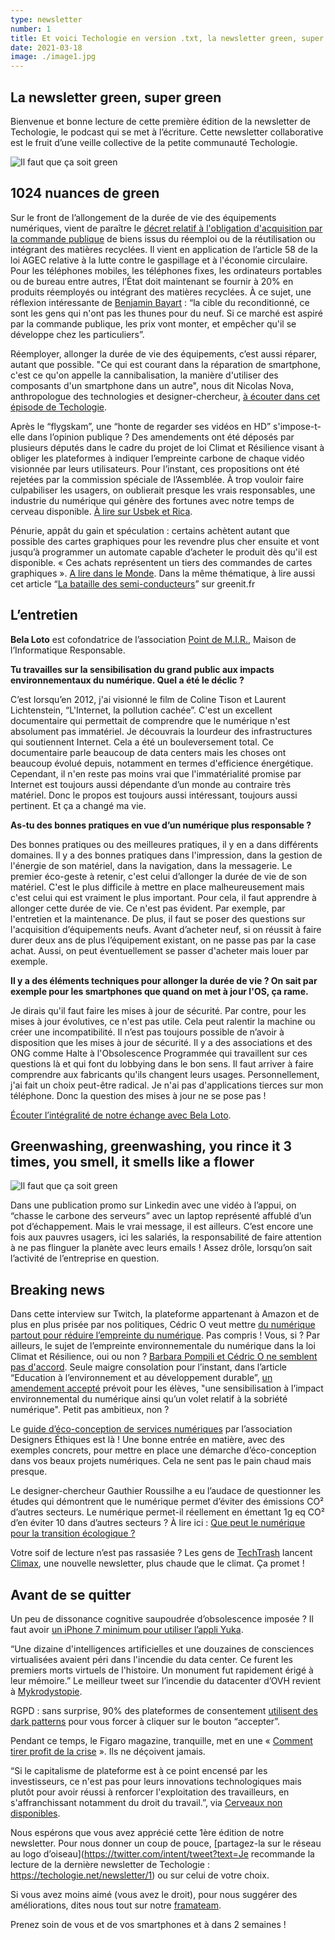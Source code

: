 ```yaml
---
type: newsletter
number: 1
title: Et voici Techologie en version .txt, la newsletter green, super green
date: 2021-03-18
image: ./image1.jpg
---
```


## La newsletter green, super green

Bienvenue et bonne lecture de cette première édition de la newsletter de Techologie, le podcast qui se met à l’écriture. Cette newsletter collaborative est le fruit d’une veille collective de la petite communauté Techologie.

![Il faut que ça soit green](./image1.jpg)

## 1024 nuances de green

Sur le front de l’allongement de la durée de vie des équipements numériques, vient de paraître le [décret relatif à l'obligation d'acquisition par la commande publique](https://www.legifrance.gouv.fr/jorf/id/JORFTEXT000043231546) de biens issus du réemploi ou de la réutilisation ou intégrant des matières recyclées. Il vient en application de l’article 58 de la loi AGEC relative à la lutte contre le gaspillage et à l'économie circulaire. Pour les téléphones mobiles, les téléphones fixes, les ordinateurs portables ou de bureau entre autres, l’État doit maintenant se fournir à 20% en produits réemployés ou intégrant des matières recyclées. À ce sujet, une réflexion intéressante de [Benjamin Bayart](https://twitter.com/bayartb/status/1364658036669894663?s=20) : “la cible du reconditionné, ce sont les gens qui n'ont pas les thunes pour du neuf. Si ce marché est aspiré par la commande publique, les prix vont monter, et empêcher qu'il se développe chez les particuliers”. 

Réemployer, allonger la durée de vie des équipements, c’est aussi réparer, autant que possible. "Ce qui est courant dans la réparation de smartphone, c'est ce qu'on appelle la cannibalisation, la manière d'utiliser des composants d'un smartphone dans un autre", nous dit Nicolas Nova, anthropologue des technologies et designer-chercheur, [à écouter dans cet épisode de Techologie](https://techologie.net/episodes/45-anthropologie-du-smartphone).

Après le “flygskam”, une “honte de regarder ses vidéos en HD” s'impose-t-elle dans l’opinion publique ? Des amendements ont été déposés par plusieurs députés dans le cadre du projet de loi Climat et Résilience visant à obliger les plateformes à indiquer l’empreinte carbone de chaque vidéo visionnée par leurs utilisateurs. Pour l’instant, ces propositions ont été rejetées par la commission spéciale de l’Assemblée. À trop vouloir faire culpabiliser les usagers, on oublierait presque les vrais responsables, une industrie du numérique qui génère des fortunes avec notre temps de cerveau disponible. [À lire sur Usbek et Rica](https://usbeketrica.com/fr/article/des-deputes-veulent-obliger-les-plateformes-a-afficher-l-empreinte-carbone-de-leurs-videos).

Pénurie, appât du gain et spéculation : certains achètent autant que possible des cartes graphiques pour les revendre plus cher ensuite et vont jusqu’à programmer un automate capable d’acheter le produit dès qu'il est disponible. « Ces achats représentent un tiers des commandes de cartes graphiques ». [A lire dans le Monde](https://www.lemonde.fr/pixels/article/2021/03/09/cinq-questions-sur-la-penurie-historique-des-consoles-et-cartes-graphiques_6072511_4408996.html). Dans la même thématique, à lire aussi cet article “[La bataille des semi-conducteurs](https://www.greenit.fr/2021/03/09/la-bataille-des-semi-conducteurs/)” sur greenit.fr

## L’entretien

**Bela Loto** est cofondatrice de l’association [Point de M.I.R.](https://www.point-de-mir.com/), Maison de l’Informatique Responsable.

**Tu travailles sur la sensibilisation du grand public aux impacts environnementaux du numérique. Quel a été le déclic ?**

C’est lorsqu’en 2012, j'ai visionné le film de Coline Tison et Laurent Lichtenstein, “L'Internet, la pollution cachée”. C'est un excellent documentaire qui permettait de comprendre que le numérique n'est absolument pas immatériel. Je découvrais la lourdeur des infrastructures qui soutiennent Internet. Cela a été un bouleversement total. Ce documentaire parle beaucoup de data centers mais les choses ont beaucoup évolué depuis, notamment en termes d'efficience énergétique. Cependant, il n'en reste pas moins vrai que l'immatérialité promise par Internet est toujours aussi dépendante d’un monde au contraire très matériel. Donc le propos est toujours aussi intéressant, toujours aussi pertinent. Et ça a changé ma vie.

**As-tu des bonnes pratiques en vue d’un numérique plus responsable ?**

Des bonnes pratiques ou des meilleures pratiques, il y en a dans différents domaines. Il y a des bonnes pratiques dans l'impression, dans la gestion de l'énergie de son matériel, dans la navigation, dans la messagerie. Le premier éco-geste à retenir, c'est celui d’allonger la durée de vie de son matériel. C'est le plus difficile à mettre en place malheureusement mais c'est celui qui est vraiment le plus important. Pour cela, il faut apprendre à allonger cette durée de vie. Ce n'est pas évident. Par exemple, par l'entretien et la maintenance. De plus, il faut se poser des questions sur l'acquisition d’équipements neufs. Avant d’acheter neuf, si on réussit à faire durer deux ans de plus l’équipement existant, on ne passe pas par la case achat. Aussi, on peut éventuellement se passer d'acheter mais louer par exemple.

**Il y a des éléments techniques pour allonger la durée de vie ? On sait par exemple pour les smartphones que quand on met à jour l'OS, ça rame.**

Je dirais qu'il faut faire les mises à jour de sécurité. Par contre, pour les mises à jour évolutives, ce n'est pas utile. Cela peut ralentir la machine ou créer une incompatibilité. Il n’est pas toujours possible de n’avoir à disposition que les mises à jour de sécurité. Il y a des associations et des ONG comme Halte à l'Obsolescence Programmée qui travaillent sur ces questions là et qui font du lobbying dans le bon sens. Il faut arriver à faire comprendre aux fabricants qu'ils changent leurs usages. Personnellement, j'ai fait un choix peut-être radical. Je n'ai pas d'applications tierces sur mon téléphone. Donc la question des mises à jour ne se pose pas !

[Écouter l’intégralité de notre échange avec Bela Loto](https://techologie.net/episodes/7-se-sensibiliser-au-numerique-responsable.html).

## Greenwashing, greenwashing, you rince it 3 times, you smell, it smells like a flower

![Il faut que ça soit green](./image2.png)

Dans une publication promo sur Linkedin avec une vidéo à l’appui, on “chasse le carbone des serveurs” avec un laptop représenté affublé d’un pot d’échappement. Mais le vrai message, il est ailleurs. C’est encore une fois aux pauvres usagers, ici les salariés, la responsabilité de faire attention à ne pas flinguer la planète avec leurs emails ! Assez drôle, lorsqu’on sait l’activité de l’entreprise en question.

## Breaking news

Dans cette interview sur Twitch, la plateforme appartenant à Amazon et de plus en plus prisée par nos politiques, Cédric O veut mettre [du numérique partout pour réduire l’empreinte du numérique](https://www.twitch.tv/videos/942981742). Pas compris ! Vous, si ? Par ailleurs, le sujet de l’empreinte environnementale du numérique dans la loi Climat et Résilience, oui ou non ? [Barbara Pompili et Cédric O ne semblent pas d'accord](https://twitter.com/CommownFR/status/1369623635242192904?s=20). Seule maigre consolation pour l’instant, dans l’article “Education à l’environnement et au développement durable”, [un amendement accepté](https://www.banquedesterritoires.fr/climat-et-resilience-le-projet-de-loi-entre-les-mains-de-la-commission-speciale-lassemblee) prévoit pour les élèves, "une sensibilisation à l’impact environnemental du numérique ainsi qu’un volet relatif à la sobriété numérique". Petit pas ambitieux, non ?

Le [guide d’éco-conception de services numériques](https://eco-conception.designersethiques.org/guide/) par l’association Designers Éthiques est là ! Une bonne entrée en matière, avec des exemples concrets, pour mettre en place une démarche d’éco-conception dans vos beaux projets numériques. Cela ne sent pas le pain chaud mais presque.

Le designer-chercheur Gauthier Roussilhe a eu l’audace de questionner les études qui démontrent que le numérique permet d’éviter des émissions CO² d’autres secteurs. Le numérique permet-il réellement en émettant 1g eq CO² d’en éviter 10 dans d’autres secteurs ? À lire ici : [Que peut le numérique pour la transition écologique ?](https://gauthierroussilhe.com/pdf/NTE-Mars2021.pdf)

Votre soif de lecture n’est pas rassasiée ? Les gens de [TechTrash](https://www.techtrash.fr/) lancent [Climax](https://www.kisskissbankbank.com/fr/projects/climax-la-newsletter-plus-chaude-que-le-climat), une nouvelle newsletter, plus chaude que le climat. Ça promet !

## Avant de se quitter

Un peu de dissonance cognitive saupoudrée d’obsolescence imposée ? Il faut avoir [un iPhone 7 minimum pour utiliser l’appli Yuka](https://twitter.com/arnaudforaison/status/1351817712662667265).

“Une dizaine d'intelligences artificielles et une douzaines de consciences virtualisées avaient péri dans l'incendie du data center. Ce furent les premiers morts virtuels de l'histoire. Un monument fut rapidement érigé à leur mémoire.” Le meilleur tweet sur l’incendie du datacenter d’OVH revient à [Mykrodystopie](https://twitter.com/mikrodystopies/status/1369575789071638535?s=20).

RGPD : sans surprise, 90% des plateformes de consentement [utilisent des dark patterns](https://arxiv.org/abs/2001.02479) pour vous forcer à cliquer sur le bouton “accepter”.

Pendant ce temps, le Figaro magazine, tranquille, met en une « [Comment tirer profit de la crise](https://twitter.com/VinceJarousseau/status/1368491408965971969/photo/1) ». Ils ne déçoivent jamais.

“Si le capitalisme de plateforme est à ce point encensé par les investisseurs, ce n'est pas pour leurs innovations technologiques mais plutôt pour avoir réussi à renforcer l'exploitation des travailleurs, en s'affranchissant notamment du droit du travail.”, via [Cerveaux non disponibles](https://twitter.com/CerveauxNon/status/1369282122981203972?s=20).

Nous espérons que vous avez apprécié cette 1ère édition de notre newsletter. Pour nous donner un coup de pouce, [partagez-la sur le réseau au logo d’oiseau](https://twitter.com/intent/tweet?text=Je recommande la lecture de la dernière newsletter de Techologie : https://techologie.net/newsletter/1) ou sur celui de votre choix.

Si vous avez moins aimé (vous avez le droit), pour nous suggérer des améliorations, dites nous tout sur notre [framateam](https://framateam.org/techologie/).

Prenez soin de vous et de vos smartphones et à dans 2 semaines !
